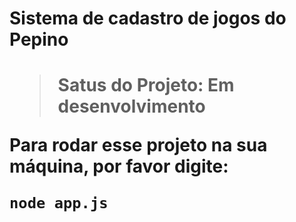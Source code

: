 <h1>Sistema de cadastro de jogos do Pepino<h1>

> Satus do Projeto: Em desenvolvimento 

Para rodar esse projeto na sua máquina, por favor digite:

```
node app.js
```
